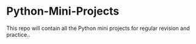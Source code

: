# Python-Mini-Projects
This repo will contain all the Python mini projects for regular revision and practice..
